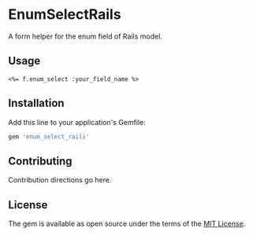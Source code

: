 # EnumSelectRails
A form helper for the enum field of Rails model.

## Usage

```erbruby
<%= f.enum_select :your_field_name %>
```

## Installation
Add this line to your application's Gemfile:

```ruby
gem 'enum_select_rails'
```

## Contributing
Contribution directions go here.

## License
The gem is available as open source under the terms of the [MIT License](http://opensource.org/licenses/MIT).
